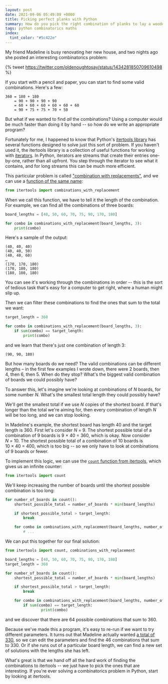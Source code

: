 ```yaml
---
layout: post
date: 2021-09-06 05:49:09 +0000
title: Picking perfect planks with Python
summary: How do you pick the right combination of planks to lay a wooden floor? Python and itertools to the rescue!
tags: python combinatorics maths
index:
  tint_color: "#5c422e"
---
```


<!-- Index image from https://pixabay.com/photos/board-boards-material-pile-plank-2941888/; CC0 -->

My friend Madeline is busy renovating her new house, and two nights ago she posted an interesting combinatorics problem:

{% tweet https://twitter.com/oldenoughtosay/status/1434281850709610498 %}

If you start with a pencil and paper, you can start to find some valid combinations.
Here's a few:

```
360 = 180 + 180
    = 90 + 90 + 90 + 90
    = 60 + 60 + 60 + 60 + 60 + 60
    = 90 + 75 + 75 + 70 + 50
```

But what if we wanted to find *all* the combinations?
Using a computer would be much faster than doing it by hand -- so how do we write an appropriate program?

Fortunately for me, I happened to know that Python's [itertools library][itertools] has several functions designed to solve just this sort of problem.
If you haven't used it, the itertools library is a collection of useful functions for working with [iterators].
In Python, iterators are streams that create their entries one-by-one, rather than all upfront.
You step through the iterator to see what it contains, and for long streams this can be much more efficient.

This particular problem is called ["combination with replacements"][combos], and we can use a [function of the same name][function]:

```python
from itertools import combinations_with_replacement
```

When we call this function, we have to tell it the length of the combination.
For example, we can find all the combinations of three boards:

```python
board_lengths = [40, 50, 60, 70, 75, 90, 170, 180]

for combo in combinations_with_replacement(board_lengths, 3):
    print(combo)
```

Here's a sample of the output:

```
(40, 40, 40)
(40, 40, 50)
(40, 40, 60)
…
(170, 170, 180)
(170, 180, 180)
(180, 180, 180)
```

You can see it's working through the combinations in order -- this is the sort of tedious task that's easy for a computer to get right, where a human might slip up.

Then we can filter these combinations to find the ones that sum to the total we want:

```python
target_length = 360

for combo in combinations_with_replacement(board_lengths, 3):
    if sum(combo) == target_length:
        print(combo)
```

and we learn that there's just one combination of length 3:

```
(90, 90, 180)
```

But how many boards do we need?
The valid combinations can be different lengths – in the first few examples I wrote down, there were 2 boards, then 4, then 6, then 5.
When do they stop?
What's the biggest valid combination of boards we could possibly have?

To answer this, let's imagine we're looking at combinations of *N* boards, for some number *N*.
What's the smallest total length they could possibly have?

We'll get the smallest total if we use *N* copies of the shortest board.
If that's longer than the total we're aiming for, then every combination of length *N* will be too long, and we can stop looking.

In Madeline's example, the shortest board has length&nbsp;40 and the target length is 360.
First let's consider *N*&nbsp;=&nbsp;9.
The shortest possible total of a combination of 9 boards is 9&nbsp;×&nbsp;40&nbsp;=&nbsp;360, which is okay.
Now consider *N*&nbsp;=&nbsp;10.
The shortest possible total of a combination of 10 boards is 10&nbsp;×&nbsp;40&nbsp;=&nbsp;400, which is too big -- so we only have to look at combinations of 9 boards or fewer.

To implement this logic, we can use the [`count` function from itertools][count], which gives us an infinite counter:

```python
from itertools import count
```

We'll keep increasing the number of boards until the shortest possible combination is too long:

```python
for number_of_boards in count():
    shortest_possible_total = number_of_boards * min(board_lengths)

    if shortest_possible_total > target_length:
        break

    for combo in combinations_with_replacement(board_lengths, number_of_boards):
        # ...
```

We can put this together for our final solution:

```python
from itertools import count, combinations_with_replacement

board_lengths = [40, 50, 60, 70, 75, 90, 170, 180]
target_length = 360

for number_of_boards in count():
    shortest_possible_total = number_of_boards * min(board_lengths)

    if shortest_possible_total > target_length:
        break

    for combo in combinations_with_replacement(board_lengths, number_of_boards):
        if sum(combo) == target_length:
                print(combo)
```

and we discover that there are 64 possible combinations that sum to 360.

Because we've made this a program, it's easy to re-run if we want to try different parameters.
It turns out that Madeline actually wanted [a total of 330][330], so we can edit the parameters and find the 46 combinations that sum to 330.
Or if she runs out of a particular board length, we can find a new set of solutions with the lengths she has left.

What's great is that we hand off all the hard work of finding the combinations to itertools -- we just have to pick the ones that are interesting.
If you're ever solving a combinatorics problem in Python, start by looking at itertools.

[combos]: https://en.wikipedia.org/wiki/Combination
[itertools]: https://docs.python.org/3/library/itertools.html
[iterators]: https://docs.python.org/3/glossary.html#term-iterator
[function]: https://docs.python.org/3/library/itertools.html#itertools.combinations_with_replacement
[330]: https://twitter.com/oldenoughtosay/status/1434284327718817795
[count]: https://docs.python.org/3/library/itertools.html#itertools.count
